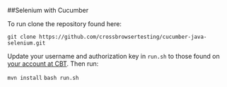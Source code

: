 ##Selenium with Cucumber

To run clone the repository found here:

```git clone https://github.com/crossbrowsertesting/cucumber-java-selenium.git```

Update your username and authorization key in ```run.sh``` to those found on [your account at CBT](https://app.crossbrowsertesting.com/account). Then run:

```mvn install```
```bash run.sh```
